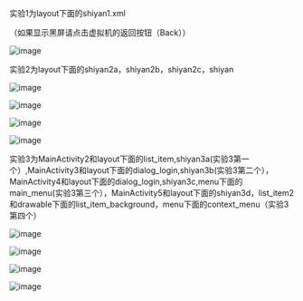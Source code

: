 实验1为layout下面的shiyan1.xml

（如果显示黑屏请点击虚拟机的返回按钮（Back））

![image](https://github.com/user-attachments/assets/83e05d03-63d7-4abb-aa9d-80f110dcc284)

实验2为layout下面的shiyan2a，shiyan2b，shiyan2c，shiyan

![image](https://github.com/user-attachments/assets/cbd92a36-0eac-4c5f-a81f-611fbf7c2ff3)

![image](https://github.com/user-attachments/assets/1c1d51cc-b33b-484c-a612-5faa6e6c1c41)

![image](https://github.com/user-attachments/assets/3c6ad923-7561-4daa-8555-a54d8f0f07e0)

![image](https://github.com/user-attachments/assets/77b57055-66a5-4082-b89b-0c7bb5a1b875)

实验3为MainActivity2和layout下面的list_item,shiyan3a(实验3第一个）,MainActivity3和layout下面的dialog_login,shiyan3b(实验3第二个），MainActivity4和layout下面的dialog_login,shiyan3c,menu下面的main_menu(实验3第三个），MainActivity5和layout下面的shiyan3d，list_item2和drawable下面的list_item_background，menu下面的context_menu（实验3第四个）

![image](https://github.com/user-attachments/assets/54125623-9ea5-4f25-b992-80cc52195245)

![image](https://github.com/user-attachments/assets/05f8120c-d270-419b-8761-7eddaa6c916e)

![image](https://github.com/user-attachments/assets/21af2e23-619b-4ca3-846f-c71248994259)

![image](https://github.com/user-attachments/assets/a680fad3-43ad-4e7f-ba93-601955e25c2f)






